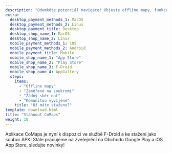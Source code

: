 ```yaml
---
description: "Odemkěte potenciál navigace! Objevte offline mapy, funkce zaměřené na soukromí a komunitou vyvíjenou aplikaci"
extra:
  desktop_payment_methods_1: MacOS
  desktop_payment_methods_2: Linux
  desktop_payment_title: Desktop
  desktop_shop_name_1: MacOS
  desktop_shop_name_2: Linux
  mobile_payment_methods_1: iOS
  mobile_payment_methods_2: Android
  mobile_payment_title: Mobile
  mobile_shop_name_1: "App Store"
  mobile_shop_name_2: "Play Store"
  mobile_shop_name_3: F-Droid
  mobile_shop_name_4: AppGallery
  steps:
    items:
      - "Offline mapy"
      - "Zaměřené na soukromí"
      - "Žádný sběr dat"
      - "Komunitou vyvíjené"
    title: "Už máte staženo?"
template: download.html
title: "Stáhnout CoMaps"
weight: 10
---
```


Aplikace CoMaps je nyní k dispozici ve službě F-Droid a ke stažení jako
soubor APK! Stále pracujeme na zveřejnění na Obchodu Google Play a iOS App
Store, sledujte novinky!

